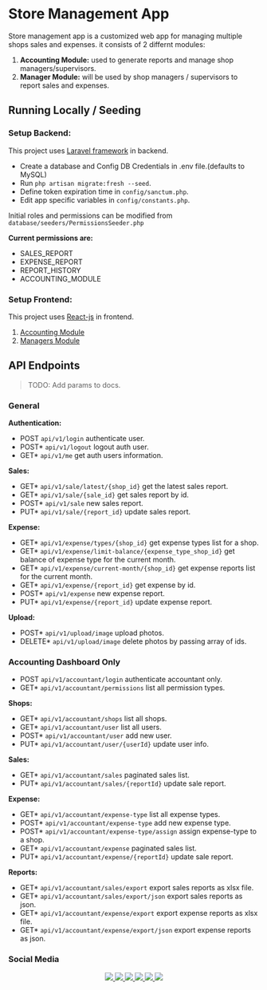 # Store Management App

Store management app is a customized web app for managing multiple shops sales and expenses.
it consists of 2 differnt modules:

1. **Accounting Module:** used to generate reports and manage shop managers/supervisors.
2. **Manager Module:** will be used by shop managers / supervisors to report sales and expenses.

## Running Locally / Seeding

### Setup Backend:

This project uses [Laravel framework](https://laravel.com/) in backend.

-   Create a database and Config DB Credentials in .env file.(defaults to MySQL)
-   Run `php artisan migrate:fresh --seed`.
-   Define token expiration time in `config/sanctum.php`.
-   Edit app specific variables in `config/constants.php`.

Initial roles and permissions can be modified from `database/seeders/PermissionsSeeder.php`

**Current permissions are:**

-   SALES_REPORT
-   EXPENSE_REPORT
-   REPORT_HISTORY
-   ACCOUNTING_MODULE

### Setup Frontend:

This project uses [React-js](https://reactjs.org/) in frontend.

1. [Accounting Module](./frontend-accounting/)
1. [Managers Module](./frontend-manager/)

## API Endpoints

> TODO: Add params to docs.

### General

**Authentication:**

-   POST `api/v1/login` authenticate user.
-   POST\* `api/v1/logout` logout auth user.
-   GET\* `api/v1/me` get auth users information.

**Sales:**

-   GET\* `api/v1/sale/latest/{shop_id}` get the latest sales report.
-   GET\* `api/v1/sale/{sale_id}` get sales report by id.
-   POST\* `api/v1/sale` new sales report.
-   PUT\* `api/v1/sale/{report_id}` update sales report.

**Expense:**

-   GET\* `api/v1/expense/types/{shop_id}` get expense types list for a shop.
-   GET\* `api/v1/expense/limit-balance/{expense_type_shop_id}` get balance of expense type for the current month.
-   GET\* `api/v1/expense/current-month/{shop_id}` get expense reports list for the current month.
-   GET\* `api/v1/expense/{report_id}` get expense by id.
-   POST\* `api/v1/expense` new expense report.
-   PUT\* `api/v1/expense/{report_id}` update expense report.

**Upload:**

-   POST\* `api/v1/upload/image` upload photos.
-   DELETE\* `api/v1/upload/image` delete photos by passing array of ids.

### Accounting Dashboard Only

-   POST `api/v1/accountant/login` authenticate accountant only.
-   GET\* `api/v1/accountant/permissions` list all permission types.

**Shops:**

-   GET\* `api/v1/accountant/shops` list all shops.
-   GET\* `api/v1/accountant/user` list all users.
-   POST\* `api/v1/accountant/user` add new user.
-   PUT\* `api/v1/accountant/user/{userId}` update user info.

**Sales:**

-   GET\* `api/v1/accountant/sales` paginated sales list.
-   PUT\* `api/v1/accountant/sales/{reportId}` update sale report.

**Expense:**

-   GET\* `api/v1/accountant/expense-type` list all expense types.
-   POST\* `api/v1/accountant/expense-type` add new expense type.
-   POST\* `api/v1/accountant/expense-type/assign` assign expense-type to a shop.
-   GET\* `api/v1/accountant/expense` paginated sales list.
-   PUT\* `api/v1/accountant/expense/{reportId}` update sale report.

**Reports:**

-   GET\* `api/v1/accountant/sales/export` export sales reports as xlsx file.
-   GET\* `api/v1/accountant/sales/export/json` export sales reports as json.
-   GET\* `api/v1/accountant/expense/export` export expense reports as xlsx file.
-   GET\* `api/v1/accountant/expense/export/json` export expense reports as json.

### Social Media

<p align="center">
    <a href="https://www.buymeacoffee.com/miad" alt="buymeacoffee">
        <img src="https://img.shields.io/badge/Buy%20Me%20a%20Coffee-ffdd00?style=flat&logo=buy-me-a-coffee&logoColor=black" />
    </a>
    <a href="mailto:miadv.biz@gmail.com" alt="gmail">
    <a href="https://www.linkedin.com/in/miad-vosoughi" alt="LinkedIn">
        <img src="https://img.shields.io/badge/LinkedIn-%230077B5.svg?style=flat&logo=linkedin&logoColor=white" />
    </a>
    <a href="mailto:miadv.biz@gmail.com" alt="gmail">
        <img src="https://img.shields.io/badge/Gmail-D14836.svg?style=flat&logo=gmail&logoColor=white" />
    </a>
    <a href="https://twitter.com/Miad_Vosoughi" alt="twitter">
        <img src="https://img.shields.io/badge/Twitter-%231DA1F2.svg?style=flat&logo=twitter&logoColor=white" />
    </a>
    <a href="https://www.youtube.com/c/MiadVosoughi" alt="youtube">
        <img src="https://img.shields.io/badge/Youtube-%23FF0000.svg?style=flat&logo=youTube&logoColor=white" />
    </a>
    <a href="https://www.instagram.com/miadv.dev" alt="instagram">
        <img src="https://img.shields.io/badge/Instagram-%23E4405F.svg?style=flat&logo=instagram&logoColor=white" />
    </a>
</p>

